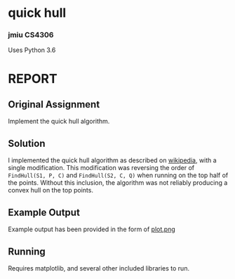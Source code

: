 # quick hull  
### jmiu CS4306  
Uses Python 3.6  

# REPORT  
## Original Assignment  
Implement the quick hull algorithm.  

## Solution  
I implemented the quick hull algorithm as described on [wikipedia](https://en.wikipedia.org/wiki/Quickhull), with a single modification. This modification was reversing the order of `FindHull(S1, P, C)` and `FindHull(S2, C, Q)` when running on the top half of the points. Without this inclusion, the algorithm was not reliably producing a convex hull on the top points.  

## Example Output  
Example output has been provided in the form of [plot.png](https://github.com/DariusMiu/quick-hull/blob/master/plot.png)  

## Running  
Requires matplotlib, and several other included libraries to run.  